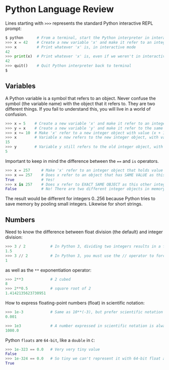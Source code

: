 # Python Language Review
Lines starting with `>>>` represents the standard Python interactive REPL prompt:
```py
$ python      # From a terminal, start the Python interpreter in interactive mode
>>> x = 42    # Create a new variable 'x' and make it refer to an integer object that holds value 42
>>> x         # Print whatever 'x' is, in interactive mode
42
>>> print(x)  # Print whatever 'x' is, even if we weren't in interactive mode
42
>>> quit()    # Quit Python interpreter back to terminal
$ 
```
## Variables
A Python variable is a symbol that refers to an object. Never confuse the symbol (the variable name) with the object that it refers to. They are two different things. If you fail to understand this, you will live in a world of confusion.
```py
>>> x = 5    # Create a new variable 'x' and make it refer to an integer object that holds value 5
>>> y = x    # Create a new variable 'y' and make it refer to the same integer object as 'x'
>>> x += 10  # Make 'x' refer to a new integer object with value (x + 10)
>>> x        # Variable x now refers to the new integer object, with value 15
15
>>> y        # Variable y still refers to the old integer object, with value 5
5
```
Important to keep in mind the difference between the `==` and `is` operators.
```py
>>> x = 257     # Make 'x' refer to an integer object that holds value 257
>>> x == 257    # Does x refer to an object that has SAME VALUE as this other integer object?
True            # Yes!
>>> x is 257    # Does x refer to EXACT SAME OBJECT as this other integer object?
False           # No! There are two different integer objects in memory, each with value 257
```
The result would be different for integers 0..256 because Python tries to save memory by pooling small integers. Likewise for short strings.

## Numbers

Need to know the difference between float division (the default) and integer division:
```py
>>> 3 / 2           # In Python 3, dividing two integers results in a floating-point value
1.5
>>> 3 // 2          # In Python 3, you must use the // operator to force integer division
1
```
as well as the `**` exponentiation operator:
```py
>>> 2**3            # 2 cubed
8
>>> 2**0.5          # square root of 2
1.4142135623730951
```
How to express floating-point numbers (float) in scientific notation:
```py
>>> 1e-3            # Same as 10**(-3), but prefer scientific notation
0.001

>>> 1e3             # A number expressed in scientific notation is always of type float
1000.0
```
Python `floats` are `64-bit`, like a `double` in `C`:
```py
>>> 1e-323 == 0.0   # Very very tiny value
False
>>> 1e-324 == 0.0   # So tiny we can't represent it with 64-bit float anymore, rounds down to 0.0
True
```